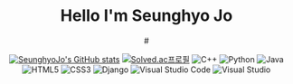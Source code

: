 # <center>  Hello I'm Seunghyo Jo</center>
<div align="center">
  # 
  
  
  [![SeunghyoJo's GitHub stats](https://github-readme-stats.vercel.app/api?username=Joseunghyo7742)](https://github.com/anuraghazra/github-readme-stats)
  [![Solved.ac프로필](http://mazassumnida.wtf/api/generate_badge?boj=tmdgy7742)](https://solved.ac/seunghyoJo) 
  ![C++](https://img.shields.io/badge/c++-%2300599C.svg?style=for-the-badge&logo=c%2B%2B&logoColor=white)
  ![Python](https://img.shields.io/badge/python-3670A0?style=for-the-badge&logo=python&logoColor=ffdd54)
  ![Java](https://img.shields.io/badge/java-%23ED8B00.svg?style=for-the-badge&logo=java&logoColor=white)
  ![HTML5](https://img.shields.io/badge/html5-%23E34F26.svg?style=for-the-badge&logo=html5&logoColor=white)
  ![CSS3](https://img.shields.io/badge/css3-%231572B6.svg?style=for-the-badge&logo=css3&logoColor=white)
  ![Django](https://img.shields.io/badge/django-%23092E20.svg?style=for-the-badge&logo=django&logoColor=white)
  ![Visual Studio Code](https://img.shields.io/badge/VisualStudioCode-0078d7.svg?style=for-the-badge&logo=visual-studio-code&logoColor=white)
  ![Visual Studio](https://img.shields.io/badge/VisualStudio-5C2D91.svg?style=for-the-badge&logo=visual-studio&logoColor=white)



</div>
      


